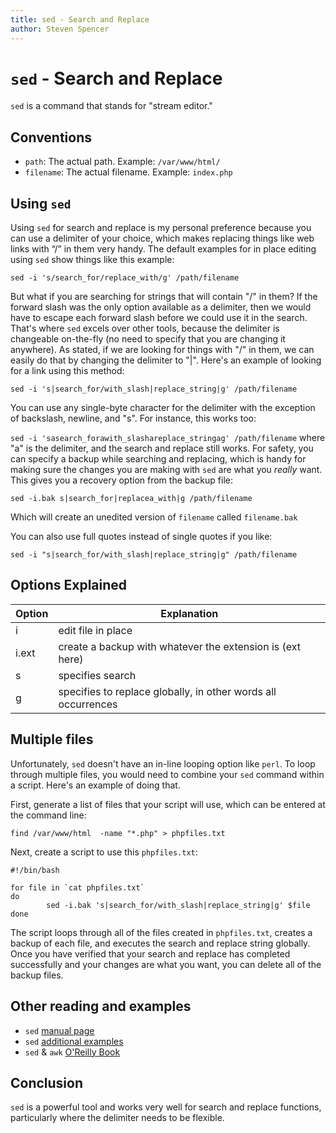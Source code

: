 ```yaml
---
title: sed - Search and Replace
author: Steven Spencer
---
```


# `sed` - Search and Replace

`sed` is a command that stands for "stream editor."

## Conventions

* `path`: The actual path. Example: `/var/www/html/`
* `filename`: The actual filename. Example: `index.php`

## Using `sed`

Using `sed` for search and replace is my personal preference because you can use a delimiter of your choice, which makes replacing things like web links with “/” in them very handy. The default examples for in place editing using `sed` show things like this example:

`sed -i 's/search_for/replace_with/g' /path/filename`

But what if you are searching for strings that will contain "/" in them? If the forward slash was the only option available as a delimiter, then we would have to escape each forward slash before we could use it in the search. That's where `sed` excels over other tools, because the delimiter is changeable on-the-fly (no need to specify that you are changing it anywhere). As stated, if we are looking for things with "/" in them, we can easily do that by changing the delimiter to "|". Here's an example of looking for a link using this method:

`sed -i 's|search_for/with_slash|replace_string|g' /path/filename`

You can use any single-byte character for the delimiter with the exception of backslash, newline, and "s". For instance, this works too:

`sed -i 'sasearch_forawith_slashareplace_stringag' /path/filename` where "a" is the delimiter, and the search and replace still works. For safety, you can specify a backup while searching and replacing, which is handy for making sure the changes you are making with `sed` are what you _really_ want. This gives you a recovery option from the backup file:

`sed -i.bak s|search_for|replacea_with|g /path/filename`

Which will create an unedited version of `filename` called `filename.bak`

You can also use full quotes instead of single quotes if you like:

`sed -i "s|search_for/with_slash|replace_string|g" /path/filename`

## Options Explained

|Option | Explanation                                                   |
|-------|---------------------------------------------------------------|
| i     | edit file in place                                            |
| i.ext | create a backup with whatever the extension is (ext here)     |
| s     | specifies search                                              |
| g     | specifies to replace globally, in other words all occurrences |

## Multiple files

Unfortunately, `sed` doesn't have an in-line looping option like `perl`. To loop through multiple files, you would need to combine your `sed` command within a script. Here's an example of doing that.

First, generate a list of files that your script will use, which can be entered at the command line:

`find /var/www/html  -name "*.php" > phpfiles.txt`

Next, create a script to use this `phpfiles.txt`:

```
#!/bin/bash

for file in `cat phpfiles.txt`
do
        sed -i.bak 's|search_for/with_slash|replace_string|g' $file
done
```
The script loops through all of the files created in `phpfiles.txt`, creates a backup of each file, and executes the search and replace string globally.  Once you have verified that your search and replace has completed successfully and your changes are what you want, you can delete all of the backup files.

## Other reading and examples

* `sed` [manual page](https://linux.die.net/man/1/sed)
* `sed` [additional examples](https://www.linuxtechi.com/20-sed-command-examples-linux-users/)
* `sed` & `awk` [O'Reilly Book](https://www.oreilly.com/library/view/sed-awk/1565922255/)

## Conclusion

`sed` is a powerful tool and works very well for search and replace functions, particularly where the delimiter needs to be flexible.
